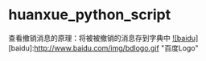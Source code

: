 # huanxue_python_script
查看撤销消息的原理：将被被撤销的消息存到字典中
[![baidu]](http://baidu.com)  
[baidu]:http://www.baidu.com/img/bdlogo.gif "百度Logo" 

